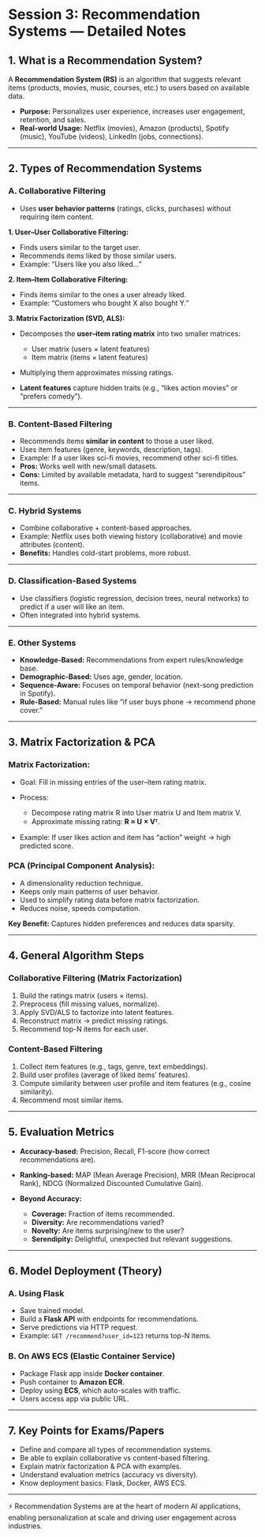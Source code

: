 # Session 3: Recommendation Systems — Detailed Notes

## 1. What is a Recommendation System?

A **Recommendation System (RS)** is an algorithm that suggests relevant items (products, movies, music, courses, etc.) to users based on available data.

* **Purpose:** Personalizes user experience, increases user engagement, retention, and sales.
* **Real-world Usage:** Netflix (movies), Amazon (products), Spotify (music), YouTube (videos), LinkedIn (jobs, connections).

---

## 2. Types of Recommendation Systems

### A. Collaborative Filtering

* Uses **user behavior patterns** (ratings, clicks, purchases) without requiring item content.

**1. User–User Collaborative Filtering:**

* Finds users similar to the target user.
* Recommends items liked by those similar users.
* Example: “Users like you also liked...”

**2. Item–Item Collaborative Filtering:**

* Finds items similar to the ones a user already liked.
* Example: “Customers who bought X also bought Y.”

**3. Matrix Factorization (SVD, ALS):**

* Decomposes the **user–item rating matrix** into two smaller matrices:

  * User matrix (users × latent features)
  * Item matrix (items × latent features)
* Multiplying them approximates missing ratings.
* **Latent features** capture hidden traits (e.g., “likes action movies” or “prefers comedy”).

---

### B. Content-Based Filtering

* Recommends items **similar in content** to those a user liked.
* Uses item features (genre, keywords, description, tags).
* Example: If a user likes sci-fi movies, recommend other sci-fi titles.
* **Pros:** Works well with new/small datasets.
* **Cons:** Limited by available metadata, hard to suggest “serendipitous” items.

---

### C. Hybrid Systems

* Combine collaborative + content-based approaches.
* Example: Netflix uses both viewing history (collaborative) and movie attributes (content).
* **Benefits:** Handles cold-start problems, more robust.

---

### D. Classification-Based Systems

* Use classifiers (logistic regression, decision trees, neural networks) to predict if a user will like an item.
* Often integrated into hybrid systems.

---

### E. Other Systems

* **Knowledge-Based:** Recommendations from expert rules/knowledge base.
* **Demographic-Based:** Uses age, gender, location.
* **Sequence-Aware:** Focuses on temporal behavior (next-song prediction in Spotify).
* **Rule-Based:** Manual rules like “if user buys phone → recommend phone cover.”

---

## 3. Matrix Factorization & PCA

### Matrix Factorization:

* Goal: Fill in missing entries of the user–item rating matrix.
* Process:

  * Decompose rating matrix R into User matrix U and Item matrix V.
  * Approximate missing rating: **R ≈ U × Vᵀ**.
* Example: If user likes action and item has “action” weight → high predicted score.

### PCA (Principal Component Analysis):

* A dimensionality reduction technique.
* Keeps only main patterns of user behavior.
* Used to simplify rating data before matrix factorization.
* Reduces noise, speeds computation.

**Key Benefit:** Captures hidden preferences and reduces data sparsity.

---

## 4. General Algorithm Steps

### Collaborative Filtering (Matrix Factorization)

1. Build the ratings matrix (users × items).
2. Preprocess (fill missing values, normalize).
3. Apply SVD/ALS to factorize into latent features.
4. Reconstruct matrix → predict missing ratings.
5. Recommend top-N items for each user.

### Content-Based Filtering

1. Collect item features (e.g., tags, genre, text embeddings).
2. Build user profiles (average of liked items’ features).
3. Compute similarity between user profile and item features (e.g., cosine similarity).
4. Recommend most similar items.

---

## 5. Evaluation Metrics

* **Accuracy-based:** Precision, Recall, F1-score (how correct recommendations are).
* **Ranking-based:** MAP (Mean Average Precision), MRR (Mean Reciprocal Rank), NDCG (Normalized Discounted Cumulative Gain).
* **Beyond Accuracy:**

  * **Coverage:** Fraction of items recommended.
  * **Diversity:** Are recommendations varied?
  * **Novelty:** Are items surprising/new to the user?
  * **Serendipity:** Delightful, unexpected but relevant suggestions.

---

## 6. Model Deployment (Theory)

### A. Using Flask

* Save trained model.
* Build a **Flask API** with endpoints for recommendations.
* Serve predictions via HTTP request.
* Example: `GET /recommend?user_id=123` returns top-N items.

### B. On AWS ECS (Elastic Container Service)

* Package Flask app inside **Docker container**.
* Push container to **Amazon ECR**.
* Deploy using **ECS**, which auto-scales with traffic.
* Users access app via public URL.

---

## 7. Key Points for Exams/Papers

* Define and compare all types of recommendation systems.
* Be able to explain collaborative vs content-based filtering.
* Explain matrix factorization & PCA with examples.
* Understand evaluation metrics (accuracy vs diversity).
* Know deployment basics: Flask, Docker, AWS ECS.

---

⚡ Recommendation Systems are at the heart of modern AI applications, enabling personalization at scale and driving user engagement across industries.